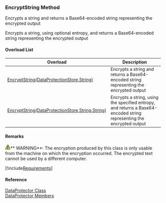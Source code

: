 ﻿### EncryptString Method

Encrypts a string and returns a Base64-encoded string representing the encrypted output

Encrypts a string, using optional entropy, and returns a Base64-encoded string representing the encrypted output

#### Overload List

| Overload | Description |
| --- | --- |
| [EncryptString(DataProtectionStore,String)](FChoice.Common~FChoice.Common.DataProtector~EncryptString(DataProtectionStore,String).md) | Encrypts a string and returns a Base64-encoded string representing the encrypted output   |
| [EncryptString(DataProtectionStore,String,String)](FChoice.Common~FChoice.Common.DataProtector~EncryptString(DataProtectionStore,String,String).md) | Encrypts a string, using the specified entropy, and returns a Base64-encoded string representing the encrypted output   |

#### Remarks

![warning](/images/warning.gif)** WARNING**:  The encryption produced by this class is only usable from the machine on which the encryption occurred. The encrypted text cannot be used by a different computer.

[!include[Requirements](../partials/requirements.md)]



#### Reference

[DataProtector Class](FChoice.Common~FChoice.Common.DataProtector.md)  
[DataProtector Members](FChoice.Common~FChoice.Common.DataProtector_members.md)